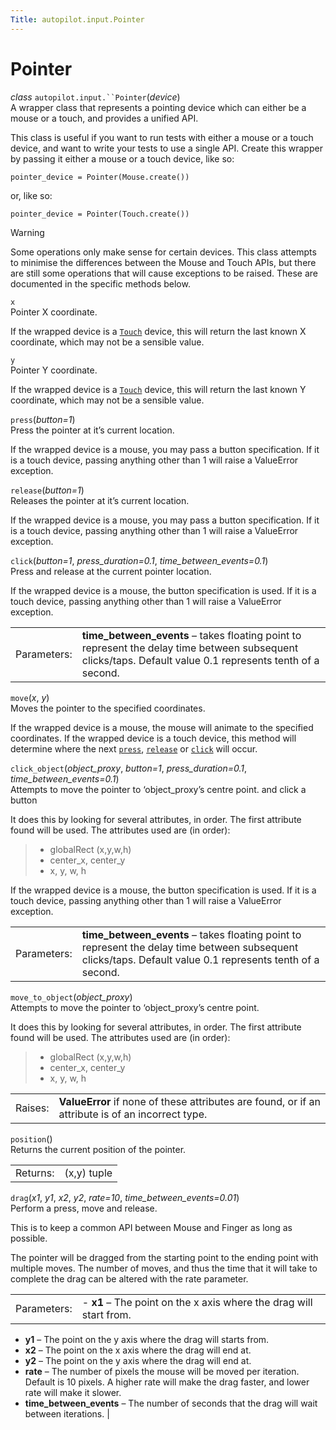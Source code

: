 ```yaml
---
Title: autopilot.input.Pointer
---
```

        
Pointer
=======

 *class* `autopilot.input.``Pointer`(*device*)<a href="../../1.5.0/autopilot.input.Pointer.md#Pointer" class="reference internal"></a><a href="#autopilot.input.Pointer" class="headerlink" title="Permalink to this definition"></a>  
A wrapper class that represents a pointing device which can either be a mouse or a touch, and provides a unified API.

This class is useful if you want to run tests with either a mouse or a touch device, and want to write your tests to use a single API. Create this wrapper by passing it either a mouse or a touch device, like so:

    pointer_device = Pointer(Mouse.create())

or, like so:

    pointer_device = Pointer(Touch.create())

Warning

Some operations only make sense for certain devices. This class attempts to minimise the differences between the Mouse and Touch APIs, but there are still some operations that will cause exceptions to be raised. These are documented in the specific methods below.

 `x`<a href="../../1.5.0/autopilot.input.Pointer.md#Pointer.x" class="reference internal"></a><a href="#autopilot.input.Pointer.x" class="headerlink" title="Permalink to this definition"></a>  
Pointer X coordinate.

If the wrapped device is a <a href="../../1.5.0/autopilot.input.Touch.md#autopilot.input.Touch" class="reference internal" title="autopilot.input.Touch"><code class="xref py py-class docutils literal">Touch</code></a> device, this will return the last known X coordinate, which may not be a sensible value.

 `y`<a href="../../1.5.0/autopilot.input.Pointer.md#Pointer.y" class="reference internal"></a><a href="#autopilot.input.Pointer.y" class="headerlink" title="Permalink to this definition"></a>  
Pointer Y coordinate.

If the wrapped device is a <a href="../../1.5.0/autopilot.input.Touch.md#autopilot.input.Touch" class="reference internal" title="autopilot.input.Touch"><code class="xref py py-class docutils literal">Touch</code></a> device, this will return the last known Y coordinate, which may not be a sensible value.

 `press`(*button=1*)<a href="../../1.5.0/autopilot.input.Pointer.md#Pointer.press" class="reference internal"></a><a href="#autopilot.input.Pointer.press" class="headerlink" title="Permalink to this definition"></a>  
Press the pointer at it’s current location.

If the wrapped device is a mouse, you may pass a button specification. If it is a touch device, passing anything other than 1 will raise a ValueError exception.

 `release`(*button=1*)<a href="../../1.5.0/autopilot.input.Pointer.md#Pointer.release" class="reference internal"></a><a href="#autopilot.input.Pointer.release" class="headerlink" title="Permalink to this definition"></a>  
Releases the pointer at it’s current location.

If the wrapped device is a mouse, you may pass a button specification. If it is a touch device, passing anything other than 1 will raise a ValueError exception.

 `click`(*button=1*, *press\_duration=0.1*, *time\_between\_events=0.1*)<a href="../../1.5.0/autopilot.input.Pointer.md#Pointer.click" class="reference internal"></a><a href="#autopilot.input.Pointer.click" class="headerlink" title="Permalink to this definition"></a>  
Press and release at the current pointer location.

If the wrapped device is a mouse, the button specification is used. If it is a touch device, passing anything other than 1 will raise a ValueError exception.

|             |                                                                                                                                                              |
|-------------|--------------------------------------------------------------------------------------------------------------------------------------------------------------|
| Parameters: | **time\_between\_events** – takes floating point to represent the delay time between subsequent clicks/taps. Default value 0.1 represents tenth of a second. |

 `move`(*x*, *y*)<a href="../../1.5.0/autopilot.input.Pointer.md#Pointer.move" class="reference internal"></a><a href="#autopilot.input.Pointer.move" class="headerlink" title="Permalink to this definition"></a>  
Moves the pointer to the specified coordinates.

If the wrapped device is a mouse, the mouse will animate to the specified coordinates. If the wrapped device is a touch device, this method will determine where the next <a href="../../1.5.0/autopilot.input.Pointer.md#autopilot.input.Pointer.press" class="reference internal" title="autopilot.input.Pointer.press"><code class="xref py py-meth docutils literal">press</code></a>, <a href="../../1.5.0/autopilot.input.Pointer.md#autopilot.input.Pointer.release" class="reference internal" title="autopilot.input.Pointer.release"><code class="xref py py-meth docutils literal">release</code></a> or <a href="../../1.5.0/autopilot.input.Pointer.md#autopilot.input.Pointer.click" class="reference internal" title="autopilot.input.Pointer.click"><code class="xref py py-meth docutils literal">click</code></a> will occur.

 `click_object`(*object\_proxy*, *button=1*, *press\_duration=0.1*, *time\_between\_events=0.1*)<a href="../../1.5.0/autopilot.input.Pointer.md#Pointer.click_object" class="reference internal"></a><a href="#autopilot.input.Pointer.click_object" class="headerlink" title="Permalink to this definition"></a>  
Attempts to move the pointer to ‘object\_proxy’s centre point. and click a button

It does this by looking for several attributes, in order. The first attribute found will be used. The attributes used are (in order):

> -   globalRect (x,y,w,h)
> -   center\_x, center\_y
> -   x, y, w, h

If the wrapped device is a mouse, the button specification is used. If it is a touch device, passing anything other than 1 will raise a ValueError exception.

|             |                                                                                                                                                              |
|-------------|--------------------------------------------------------------------------------------------------------------------------------------------------------------|
| Parameters: | **time\_between\_events** – takes floating point to represent the delay time between subsequent clicks/taps. Default value 0.1 represents tenth of a second. |

 `move_to_object`(*object\_proxy*)<a href="../../1.5.0/autopilot.input.Pointer.md#Pointer.move_to_object" class="reference internal"></a><a href="#autopilot.input.Pointer.move_to_object" class="headerlink" title="Permalink to this definition"></a>  
Attempts to move the pointer to ‘object\_proxy’s centre point.

It does this by looking for several attributes, in order. The first attribute found will be used. The attributes used are (in order):

> -   globalRect (x,y,w,h)
> -   center\_x, center\_y
> -   x, y, w, h

|         |                                                                                                   |
|---------|---------------------------------------------------------------------------------------------------|
| Raises: | **ValueError** if none of these attributes are found, or if an attribute is of an incorrect type. |

 `position`()<a href="../../1.5.0/autopilot.input.Pointer.md#Pointer.position" class="reference internal"></a><a href="#autopilot.input.Pointer.position" class="headerlink" title="Permalink to this definition"></a>  
Returns the current position of the pointer.

|          |             |
|----------|-------------|
| Returns: | (x,y) tuple |

 `drag`(*x1*, *y1*, *x2*, *y2*, *rate=10*, *time\_between\_events=0.01*)<a href="../../1.5.0/autopilot.input.Pointer.md#Pointer.drag" class="reference internal"></a><a href="#autopilot.input.Pointer.drag" class="headerlink" title="Permalink to this definition"></a>  
Perform a press, move and release.

This is to keep a common API between Mouse and Finger as long as possible.

The pointer will be dragged from the starting point to the ending point with multiple moves. The number of moves, and thus the time that it will take to complete the drag can be altered with the rate parameter.

|             |                                                                                                                                                                               |
|-------------|-------------------------------------------------------------------------------------------------------------------------------------------------------------------------------|
| Parameters: | -   **x1** – The point on the x axis where the drag will start from.                                                                                                          
  -   **y1** – The point on the y axis where the drag will starts from.                                                                                                          
  -   **x2** – The point on the x axis where the drag will end at.                                                                                                               
  -   **y2** – The point on the y axis where the drag will end at.                                                                                                               
  -   **rate** – The number of pixels the mouse will be moved per iteration. Default is 10 pixels. A higher rate will make the drag faster, and lower rate will make it slower.  
  -   **time\_between\_events** – The number of seconds that the drag will wait between iterations.                                                                              |

